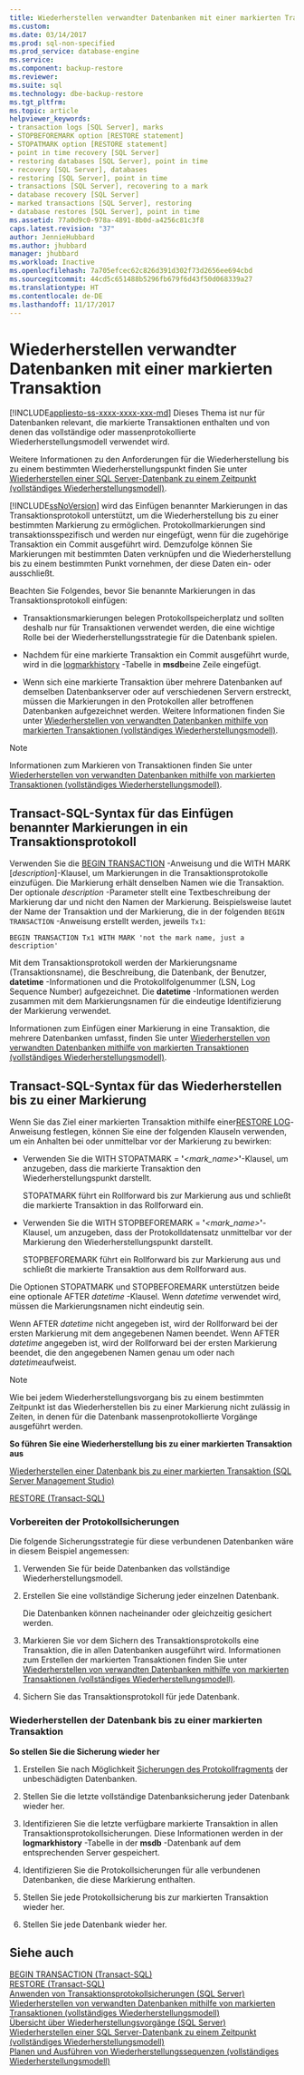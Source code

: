 ```yaml
---
title: Wiederherstellen verwandter Datenbanken mit einer markierten Transaktion | Microsoft-Dokumentation
ms.custom: 
ms.date: 03/14/2017
ms.prod: sql-non-specified
ms.prod_service: database-engine
ms.service: 
ms.component: backup-restore
ms.reviewer: 
ms.suite: sql
ms.technology: dbe-backup-restore
ms.tgt_pltfrm: 
ms.topic: article
helpviewer_keywords:
- transaction logs [SQL Server], marks
- STOPBEFOREMARK option [RESTORE statement]
- STOPATMARK option [RESTORE statement]
- point in time recovery [SQL Server]
- restoring databases [SQL Server], point in time
- recovery [SQL Server], databases
- restoring [SQL Server], point in time
- transactions [SQL Server], recovering to a mark
- database recovery [SQL Server]
- marked transactions [SQL Server], restoring
- database restores [SQL Server], point in time
ms.assetid: 77a0d9c0-978a-4891-8b0d-a4256c81c3f8
caps.latest.revision: "37"
author: JennieHubbard
ms.author: jhubbard
manager: jhubbard
ms.workload: Inactive
ms.openlocfilehash: 7a705efcec62c826d391d302f73d2656ee694cbd
ms.sourcegitcommit: 44cd5c651488b5296fb679f6d43f50d068339a27
ms.translationtype: HT
ms.contentlocale: de-DE
ms.lasthandoff: 11/17/2017
---
```

# <a name="recovery-of-related--databases-that-contain-marked-transaction"></a>Wiederherstellen verwandter Datenbanken mit einer markierten Transaktion
[!INCLUDE[appliesto-ss-xxxx-xxxx-xxx-md](../../includes/appliesto-ss-xxxx-xxxx-xxx-md.md)] Dieses Thema ist nur für Datenbanken relevant, die markierte Transaktionen enthalten und von denen das vollständige oder massenprotokollierte Wiederherstellungsmodell verwendet wird.  
  
 Weitere Informationen zu den Anforderungen für die Wiederherstellung bis zu einem bestimmten Wiederherstellungspunkt finden Sie unter [Wiederherstellen einer SQL Server-Datenbank zu einem Zeitpunkt &#40;vollständiges Wiederherstellungsmodell&#41;](../../relational-databases/backup-restore/restore-a-sql-server-database-to-a-point-in-time-full-recovery-model.md).  
  
 [!INCLUDE[ssNoVersion](../../includes/ssnoversion-md.md)] wird das Einfügen benannter Markierungen in das Transaktionsprotokoll unterstützt, um die Wiederherstellung bis zu einer bestimmten Markierung zu ermöglichen. Protokollmarkierungen sind transaktionsspezifisch und werden nur eingefügt, wenn für die zugehörige Transaktion ein Commit ausgeführt wird. Demzufolge können Sie Markierungen mit bestimmten Daten verknüpfen und die Wiederherstellung bis zu einem bestimmten Punkt vornehmen, der diese Daten ein- oder ausschließt.  
  
 Beachten Sie Folgendes, bevor Sie benannte Markierungen in das Transaktionsprotokoll einfügen:  
  
-   Transaktionsmarkierungen belegen Protokollspeicherplatz und sollten deshalb nur für Transaktionen verwendet werden, die eine wichtige Rolle bei der Wiederherstellungsstrategie für die Datenbank spielen.  
  
-   Nachdem für eine markierte Transaktion ein Commit ausgeführt wurde, wird in die [logmarkhistory](../../relational-databases/system-tables/logmarkhistory-transact-sql.md) -Tabelle in **msdb**eine Zeile eingefügt.  
  
-   Wenn sich eine markierte Transaktion über mehrere Datenbanken auf demselben Datenbankserver oder auf verschiedenen Servern erstreckt, müssen die Markierungen in den Protokollen aller betroffenen Datenbanken aufgezeichnet werden. Weitere Informationen finden Sie unter [Wiederherstellen von verwandten Datenbanken mithilfe von markierten Transaktionen &#40;vollständiges Wiederherstellungsmodell&#41;](../../relational-databases/backup-restore/use-marked-transactions-to-recover-related-databases-consistently.md).  
  
> [!NOTE]  
>  Informationen zum Markieren von Transaktionen finden Sie unter [Wiederherstellen von verwandten Datenbanken mithilfe von markierten Transaktionen &#40;vollständiges Wiederherstellungsmodell&#41;](../../relational-databases/backup-restore/use-marked-transactions-to-recover-related-databases-consistently.md).  
  
## <a name="transact-sql-syntax-for-inserting-named-marks-into-a-transaction-log"></a>Transact-SQL-Syntax für das Einfügen benannter Markierungen in ein Transaktionsprotokoll  
 Verwenden Sie die [BEGIN TRANSACTION](../../t-sql/language-elements/begin-transaction-transact-sql.md) -Anweisung und die WITH MARK [*description*]-Klausel, um Markierungen in die Transaktionsprotokolle einzufügen. Die Markierung erhält denselben Namen wie die Transaktion. Der optionale *description* -Parameter stellt eine Textbeschreibung der Markierung dar und nicht den Namen der Markierung. Beispielsweise lautet der Name der Transaktion und der Markierung, die in der folgenden `BEGIN TRANSACTION` -Anweisung erstellt werden, jeweils `Tx1`:  
  
```wmimof  
BEGIN TRANSACTION Tx1 WITH MARK 'not the mark name, just a description'    
```  
  
 Mit dem Transaktionsprotokoll werden der Markierungsname (Transaktionsname), die Beschreibung, die Datenbank, der Benutzer, **datetime** -Informationen und die Protokollfolgenummer (LSN, Log Sequence Number) aufgezeichnet. Die **datetime** -Informationen werden zusammen mit dem Markierungsnamen für die eindeutige Identifizierung der Markierung verwendet.  
  
 Informationen zum Einfügen einer Markierung in eine Transaktion, die mehrere Datenbanken umfasst, finden Sie unter [Wiederherstellen von verwandten Datenbanken mithilfe von markierten Transaktionen &#40;vollständiges Wiederherstellungsmodell&#41;](../../relational-databases/backup-restore/use-marked-transactions-to-recover-related-databases-consistently.md).  
  
## <a name="transact-sql-syntax-for-recovering-to-a-mark"></a>Transact-SQL-Syntax für das Wiederherstellen bis zu einer Markierung  
 Wenn Sie das Ziel einer markierten Transaktion mithilfe einer[RESTORE LOG](../../t-sql/statements/restore-statements-transact-sql.md)-Anweisung festlegen, können Sie eine der folgenden Klauseln verwenden, um ein Anhalten bei oder unmittelbar vor der Markierung zu bewirken:  
  
-   Verwenden Sie die WITH STOPATMARK = **'***<mark_name>***'**-Klausel, um anzugeben, dass die markierte Transaktion den Wiederherstellungspunkt darstellt.  
  
     STOPATMARK führt ein Rollforward bis zur Markierung aus und schließt die markierte Transaktion in das Rollforward ein.  
  
-   Verwenden Sie die WITH STOPBEFOREMARK = **'***<mark_name>***'**-Klausel, um anzugeben, dass der Protokolldatensatz unmittelbar vor der Markierung den Wiederherstellungspunkt darstellt.  
  
     STOPBEFOREMARK führt ein Rollforward bis zur Markierung aus und schließt die markierte Transaktion aus dem Rollforward aus.  
  
 Die Optionen STOPATMARK und STOPBEFOREMARK unterstützen beide eine optionale AFTER *datetime* -Klausel. Wenn *datetime* verwendet wird, müssen die Markierungsnamen nicht eindeutig sein.  
  
 Wenn AFTER *datetime* nicht angegeben ist, wird der Rollforward bei der ersten Markierung mit dem angegebenen Namen beendet. Wenn AFTER *datetime* angegeben ist, wird der Rollforward bei der ersten Markierung beendet, die den angegebenen Namen genau um oder nach *datetime*aufweist.  
  
> [!NOTE]  
>  Wie bei jedem Wiederherstellungsvorgang bis zu einem bestimmten Zeitpunkt ist das Wiederherstellen bis zu einer Markierung nicht zulässig in Zeiten, in denen für die Datenbank massenprotokollierte Vorgänge ausgeführt werden.  
  
 **So führen Sie eine Wiederherstellung bis zu einer markierten Transaktion aus**  
  
 [Wiederherstellen einer Datenbank bis zu einer markierten Transaktion &#40;SQL Server Management Studio&#41;](../../relational-databases/backup-restore/restore-a-database-to-a-marked-transaction-sql-server-management-studio.md)  
  
 [RESTORE &#40;Transact-SQL&#41;](../../t-sql/statements/restore-statements-transact-sql.md)  
  
### <a name="preparing-the-log-backups"></a>Vorbereiten der Protokollsicherungen  
 Die folgende Sicherungsstrategie für diese verbundenen Datenbanken wäre in diesem Beispiel angemessen:  
  
1.  Verwenden Sie für beide Datenbanken das vollständige Wiederherstellungsmodell.  
  
2.  Erstellen Sie eine vollständige Sicherung jeder einzelnen Datenbank.  
  
     Die Datenbanken können nacheinander oder gleichzeitig gesichert werden.  
  
3.  Markieren Sie vor dem Sichern des Transaktionsprotokolls eine Transaktion, die in allen Datenbanken ausgeführt wird. Informationen zum Erstellen der markierten Transaktionen finden Sie unter [Wiederherstellen von verwandten Datenbanken mithilfe von markierten Transaktionen &#40;vollständiges Wiederherstellungsmodell&#41;](../../relational-databases/backup-restore/use-marked-transactions-to-recover-related-databases-consistently.md).  
  
4.  Sichern Sie das Transaktionsprotokoll für jede Datenbank.  
  
### <a name="recovering-the-database-to-a-marked-transaction"></a>Wiederherstellen der Datenbank bis zu einer markierten Transaktion  
 **So stellen Sie die Sicherung wieder her**  
  
1.  Erstellen Sie nach Möglichkeit [Sicherungen des Protokollfragments](../../relational-databases/backup-restore/tail-log-backups-sql-server.md) der unbeschädigten Datenbanken.  
  
2.  Stellen Sie die letzte vollständige Datenbanksicherung jeder Datenbank wieder her.  
  
3.  Identifizieren Sie die letzte verfügbare markierte Transaktion in allen Transaktionsprotokollsicherungen. Diese Informationen werden in der **logmarkhistory** -Tabelle in der **msdb** -Datenbank auf dem entsprechenden Server gespeichert.  
  
4.  Identifizieren Sie die Protokollsicherungen für alle verbundenen Datenbanken, die diese Markierung enthalten.  
  
5.  Stellen Sie jede Protokollsicherung bis zur markierten Transaktion wieder her.  
  
6.  Stellen Sie jede Datenbank wieder her.  
  
## <a name="see-also"></a>Siehe auch  
 [BEGIN TRANSACTION &#40;Transact-SQL&#41;](../../t-sql/language-elements/begin-transaction-transact-sql.md)   
 [RESTORE &#40;Transact-SQL&#41;](../../t-sql/statements/restore-statements-transact-sql.md)   
 [Anwenden von Transaktionsprotokollsicherungen &#40;SQL Server&#41;](../../relational-databases/backup-restore/apply-transaction-log-backups-sql-server.md)   
 [Wiederherstellen von verwandten Datenbanken mithilfe von markierten Transaktionen &#40;vollständiges Wiederherstellungsmodell&#41;](../../relational-databases/backup-restore/use-marked-transactions-to-recover-related-databases-consistently.md)   
 [Übersicht über Wiederherstellungsvorgänge &#40;SQL Server&#41;](../../relational-databases/backup-restore/restore-and-recovery-overview-sql-server.md)   
 [Wiederherstellen einer SQL Server-Datenbank zu einem Zeitpunkt &#40;vollständiges Wiederherstellungsmodell&#41;](../../relational-databases/backup-restore/restore-a-sql-server-database-to-a-point-in-time-full-recovery-model.md)   
 [Planen und Ausführen von Wiederherstellungssequenzen &#40;vollständiges Wiederherstellungsmodell&#41;](../../relational-databases/backup-restore/plan-and-perform-restore-sequences-full-recovery-model.md)  
  
  
